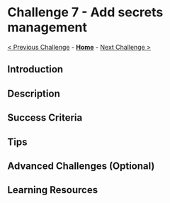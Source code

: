 # Challenge 7 - Add secrets management

[< Previous Challenge](./Challenge06.md) - **[Home](../README.md)** - [Next Challenge >](./Challenge08.md)

## Introduction

## Description

## Success Criteria

## Tips

## Advanced Challenges (Optional)

## Learning Resources
